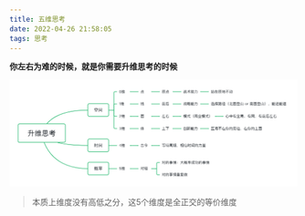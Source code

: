 ```yaml
---
title: 五维思考
date: 2022-04-26 21:58:05
tags: 思考
---
```

**你左右为难的时候，就是你需要升维思考的时候**

![](/images/升维思考.jpg)

> 本质上维度没有高低之分，这5个维度是全正交的等价维度